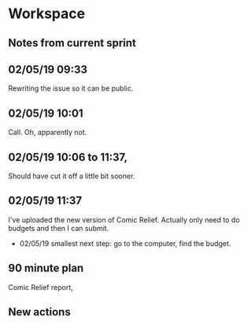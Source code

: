 # Workspace 
##  Notes from current sprint 


## 02/05/19 09:33 
Rewriting the issue so it can be public. 


## 02/05/19 10:01 
Call. Oh, apparently not.  


## 02/05/19 10:06  to 11:37, 
Should have cut it off a little bit sooner. 


## 02/05/19 11:37 
I've uploaded the new version of Comic Relief. Actually only need to do budgets and then I can submit. 

- 02/05/19 smallest next step:  go to the computer, find the budget.   

##  90 minute plan
Comic Relief report, 



##  New actions 


